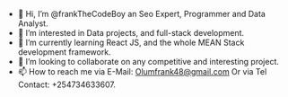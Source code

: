 - 👋 Hi, I’m @frankTheCodeBoy an Seo Expert, Programmer and Data Analyst.
- 👀 I’m interested in Data projects, and full-stack development.
- 🌱 I’m currently learning React JS, and the whole MEAN Stack development framework.
- 💞️ I’m looking to collaborate on any competitive and interesting project.
- 📫 How to reach me via E-Mail: Olumfrank48@gmail.com
Or via Tel Contact: +254734633607.

<!---
frankTheCodeBoy/frankTheCodeBoy is a ✨ special ✨ repository because its `README.md` (this file) appears on your GitHub profile.
You can click the Preview link to take a look at your changes.
--->
